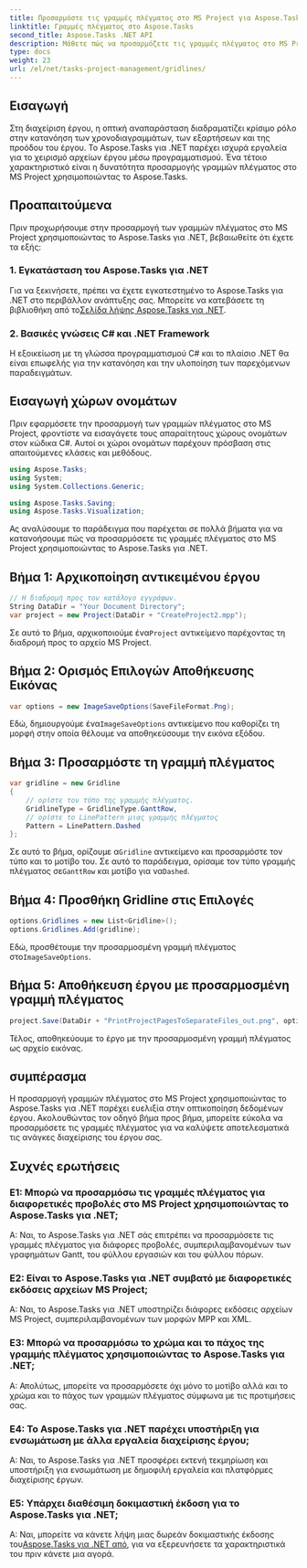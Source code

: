```yaml
---
title: Προσαρμόστε τις γραμμές πλέγματος στο MS Project για Aspose.Tasks
linktitle: Γραμμές πλέγματος στο Aspose.Tasks
second_title: Aspose.Tasks .NET API
description: Μάθετε πώς να προσαρμόζετε τις γραμμές πλέγματος στο MS Project χρησιμοποιώντας το Aspose.Tasks για .NET. Βελτιώστε την οπτικοποίηση και τη διαχείριση του έργου σας με βήματα που μπορείτε να ακολουθήσετε εύκολα.
type: docs
weight: 23
url: /el/net/tasks-project-management/gridlines/
---
```

## Εισαγωγή

Στη διαχείριση έργου, η οπτική αναπαράσταση διαδραματίζει κρίσιμο ρόλο στην κατανόηση των χρονοδιαγραμμάτων, των εξαρτήσεων και της προόδου του έργου. Το Aspose.Tasks για .NET παρέχει ισχυρά εργαλεία για το χειρισμό αρχείων έργου μέσω προγραμματισμού. Ένα τέτοιο χαρακτηριστικό είναι η δυνατότητα προσαρμογής γραμμών πλέγματος στο MS Project χρησιμοποιώντας το Aspose.Tasks.

## Προαπαιτούμενα

Πριν προχωρήσουμε στην προσαρμογή των γραμμών πλέγματος στο MS Project χρησιμοποιώντας το Aspose.Tasks για .NET, βεβαιωθείτε ότι έχετε τα εξής:

### 1. Εγκατάσταση του Aspose.Tasks για .NET

 Για να ξεκινήσετε, πρέπει να έχετε εγκατεστημένο το Aspose.Tasks για .NET στο περιβάλλον ανάπτυξης σας. Μπορείτε να κατεβάσετε τη βιβλιοθήκη από το[Σελίδα λήψης Aspose.Tasks για .NET](https://releases.aspose.com/tasks/net/).

### 2. Βασικές γνώσεις C# και .NET Framework

Η εξοικείωση με τη γλώσσα προγραμματισμού C# και το πλαίσιο .NET θα είναι επωφελής για την κατανόηση και την υλοποίηση των παρεχόμενων παραδειγμάτων.

## Εισαγωγή χώρων ονομάτων

Πριν εφαρμόσετε την προσαρμογή των γραμμών πλέγματος στο MS Project, φροντίστε να εισαγάγετε τους απαραίτητους χώρους ονομάτων στον κώδικα C#. Αυτοί οι χώροι ονομάτων παρέχουν πρόσβαση στις απαιτούμενες κλάσεις και μεθόδους.

```csharp
using Aspose.Tasks;
using System;
using System.Collections.Generic;

using Aspose.Tasks.Saving;
using Aspose.Tasks.Visualization;

```

Ας αναλύσουμε το παράδειγμα που παρέχεται σε πολλά βήματα για να κατανοήσουμε πώς να προσαρμόσετε τις γραμμές πλέγματος στο MS Project χρησιμοποιώντας το Aspose.Tasks για .NET.

## Βήμα 1: Αρχικοποίηση αντικειμένου έργου

```csharp
// Η διαδρομή προς τον κατάλογο εγγράφων.
String DataDir = "Your Document Directory";
var project = new Project(DataDir + "CreateProject2.mpp");
```

 Σε αυτό το βήμα, αρχικοποιούμε ένα`Project` αντικείμενο παρέχοντας τη διαδρομή προς το αρχείο MS Project.

## Βήμα 2: Ορισμός Επιλογών Αποθήκευσης Εικόνας

```csharp
var options = new ImageSaveOptions(SaveFileFormat.Png);
```

 Εδώ, δημιουργούμε ένα`ImageSaveOptions` αντικείμενο που καθορίζει τη μορφή στην οποία θέλουμε να αποθηκεύσουμε την εικόνα εξόδου.

## Βήμα 3: Προσαρμόστε τη γραμμή πλέγματος

```csharp
var gridline = new Gridline
{
	// ορίστε τον τύπο της γραμμής πλέγματος.
	GridlineType = GridlineType.GanttRow, 
	// ορίστε το LinePattern μιας γραμμής πλέγματος
	Pattern = LinePattern.Dashed
};
```

 Σε αυτό το βήμα, ορίζουμε α`Gridline` αντικείμενο και προσαρμόστε τον τύπο και το μοτίβο του. Σε αυτό το παράδειγμα, ορίσαμε τον τύπο γραμμής πλέγματος σε`GanttRow` και μοτίβο για να`Dashed`.

## Βήμα 4: Προσθήκη Gridline στις Επιλογές

```csharp
options.Gridlines = new List<Gridline>();
options.Gridlines.Add(gridline);
```

 Εδώ, προσθέτουμε την προσαρμοσμένη γραμμή πλέγματος στο`ImageSaveOptions`.

## Βήμα 5: Αποθήκευση έργου με προσαρμοσμένη γραμμή πλέγματος

```csharp
project.Save(DataDir + "PrintProjectPagesToSeparateFiles_out.png", options);
```

Τέλος, αποθηκεύουμε το έργο με την προσαρμοσμένη γραμμή πλέγματος ως αρχείο εικόνας.

## συμπέρασμα

Η προσαρμογή γραμμών πλέγματος στο MS Project χρησιμοποιώντας το Aspose.Tasks για .NET παρέχει ευελιξία στην οπτικοποίηση δεδομένων έργου. Ακολουθώντας τον οδηγό βήμα προς βήμα, μπορείτε εύκολα να προσαρμόσετε τις γραμμές πλέγματος για να καλύψετε αποτελεσματικά τις ανάγκες διαχείρισης του έργου σας.

## Συχνές ερωτήσεις

### Ε1: Μπορώ να προσαρμόσω τις γραμμές πλέγματος για διαφορετικές προβολές στο MS Project χρησιμοποιώντας το Aspose.Tasks για .NET;

Α: Ναι, το Aspose.Tasks για .NET σάς επιτρέπει να προσαρμόσετε τις γραμμές πλέγματος για διάφορες προβολές, συμπεριλαμβανομένων των γραφημάτων Gantt, του φύλλου εργασιών και του φύλλου πόρων.

### Ε2: Είναι το Aspose.Tasks για .NET συμβατό με διαφορετικές εκδόσεις αρχείων MS Project;

Α: Ναι, το Aspose.Tasks για .NET υποστηρίζει διάφορες εκδόσεις αρχείων MS Project, συμπεριλαμβανομένων των μορφών MPP και XML.

### Ε3: Μπορώ να προσαρμόσω το χρώμα και το πάχος της γραμμής πλέγματος χρησιμοποιώντας το Aspose.Tasks για .NET;

Α: Απολύτως, μπορείτε να προσαρμόσετε όχι μόνο το μοτίβο αλλά και το χρώμα και το πάχος των γραμμών πλέγματος σύμφωνα με τις προτιμήσεις σας.

### Ε4: Το Aspose.Tasks για .NET παρέχει υποστήριξη για ενσωμάτωση με άλλα εργαλεία διαχείρισης έργου;

Α: Ναι, το Aspose.Tasks για .NET προσφέρει εκτενή τεκμηρίωση και υποστήριξη για ενσωμάτωση με δημοφιλή εργαλεία και πλατφόρμες διαχείρισης έργων.

### Ε5: Υπάρχει διαθέσιμη δοκιμαστική έκδοση για το Aspose.Tasks για .NET;

 Α: Ναι, μπορείτε να κάνετε λήψη μιας δωρεάν δοκιμαστικής έκδοσης του[Aspose.Tasks για .NET από](https://forum.aspose.com/c/tasks/15), για να εξερευνήσετε τα χαρακτηριστικά του πριν κάνετε μια αγορά.